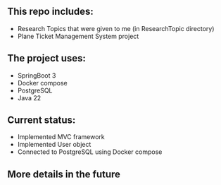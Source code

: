 This repo includes:
- 
- Research Topics that were given to me (in ResearchTopic directory)
- Plane Ticket Management System project

The project uses:
- 
- SpringBoot 3
- Docker compose
- PostgreSQL
- Java 22

Current status:
-
- Implemented MVC framework
- Implemented User object
- Connected to PostgreSQL using Docker compose

More details in the future
-